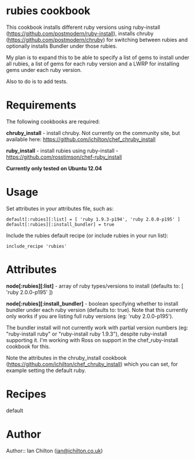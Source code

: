 # rubies cookbook

This cookbook installs different ruby versions using ruby-install (https://github.com/postmodern/ruby-install), installs chruby (https://github.com/postmodern/chruby) for switching between rubies and optionally installs Bundler under those rubies.

My plan is to expand this to be able to specify a list of gems to install under all rubies, a list of gems for each ruby version and a LWRP for installing gems under each ruby version.

Also to do is to add tests.


# Requirements

The following cookbooks are required:

**chruby_install** - install chruby. Not currently on the community site, but available here: https://github.com/ichilton/chef_chruby_install

**ruby_install** - install rubies using ruby-install - https://github.com/rosstimson/chef-ruby_install

**Currently only tested on Ubuntu 12.04**


# Usage

Set attributes in your attributes file, such as:

    default[:rubies][:list] = [ 'ruby 1.9.3-p194', 'ruby 2.0.0-p195' ]
    default[:rubies][:install_bundler] = true

Include the rubies default recipe (or include rubies in your run list):

    include_recipe 'rubies'


# Attributes

**node[:rubies][:list]** - array of ruby types/versions to install (defaults to: [ 'ruby 2.0.0-p195' ])

**node[:rubies][:install_bundler]** - boolean specifying whether to install bundler under each ruby version (defaults to: true). Note that this currently only works if you are listing full ruby versions (eg: 'ruby 2.0.0-p195').

The bundler install will not currently work with partial version numbers (eg: "ruby-install ruby" or "ruby-install ruby 1.9.3"), despite ruby-install supporting it. I'm working with Ross on support in the chef_ruby-install cookbook for this.

Note the attributes in the chruby_install cookbook (https://github.com/ichilton/chef_chruby_install) which you can set, for example setting the default ruby.


# Recipes

default


# Author

Author:: Ian Chilton (<ian@ichilton.co.uk>)
